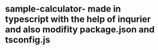 # sample-calculator- made  in typescript with the help of inqurier and also modifity package.json and tsconfig.js
